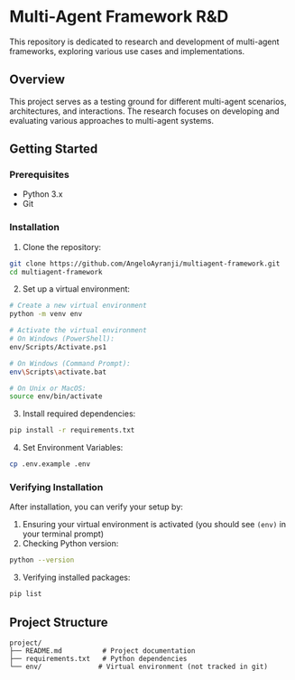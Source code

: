 # Multi-Agent Framework R&D

This repository is dedicated to research and development of multi-agent frameworks, exploring various use cases and implementations.

## Overview

This project serves as a testing ground for different multi-agent scenarios, architectures, and interactions. The research focuses on developing and evaluating various approaches to multi-agent systems.

## Getting Started

### Prerequisites

- Python 3.x
- Git

### Installation

1. Clone the repository:
```bash
git clone https://github.com/AngeloAyranji/multiagent-framework.git
cd multiagent-framework
```

2. Set up a virtual environment:
```bash
# Create a new virtual environment
python -m venv env

# Activate the virtual environment
# On Windows (PowerShell):
env/Scripts/Activate.ps1

# On Windows (Command Prompt):
env\Scripts\activate.bat

# On Unix or MacOS:
source env/bin/activate
```

3. Install required dependencies:
```bash
pip install -r requirements.txt
```

4. Set Environment Variables:
```bash
cp .env.example .env
```

### Verifying Installation

After installation, you can verify your setup by:

1. Ensuring your virtual environment is activated (you should see `(env)` in your terminal prompt)
2. Checking Python version:
```bash
python --version
```
3. Verifying installed packages:
```bash
pip list
```

## Project Structure

```
project/
├── README.md          # Project documentation
├── requirements.txt   # Python dependencies
└── env/              # Virtual environment (not tracked in git)
```